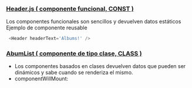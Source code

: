 ### [Header.js ( componente funcional, CONST )](https://github.com/manviny/RN/blob/master/ejemplos/Redux/src/components/Header.js)
Los componentes funcionales son sencillos y devuelven datos estáticos  
Ejemplo de componente reusable
```js  
 <Header headerText='Albums!' />
 ```
 
 ### [AbumList ( componente de tipo clase, CLASS )](https://github.com/manviny/RN/blob/master/ejemplos/Redux/src/components/AlbumList.js)
- Los componentes basados en clases devuelven datos que pueden ser dinámicos y sabe cuando se renderiza el mismo.  
- componentWillMount: 
